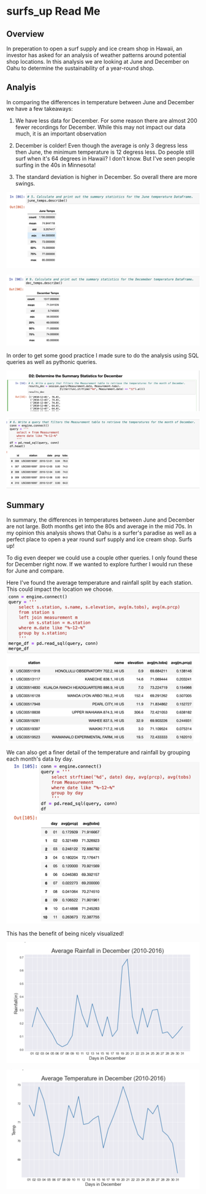 # surfs_up Read Me

## Overview

In preperation to open a surf supply and ice cream shop in Hawaii, an investor has asked for an analysis of weather patterns around potential shop locations. In this analysis we are looking at June and December on Oahu to determine the sustainability of a year-round shop.

## Analyis

In comparing the differences in temperature between June and December we have a few takeaways:

1. We have less data for December. For some reason there are almost 200 fewer recordings for December. While this may not impact our data much, it is an important observation

2. December is colder! Even though the average is only 3 degress less then June, the minimum temperature is 12 degress less. Do people still surf when it's 64 degrees in Hawaii? I don't know. But I've seen people surfing in the 40s in Minnesota!

3. The standard deviation is higher in December. So overall there are more swings. 

![June Stats](https://github.com/Olibabba/surfs_up/blob/main/resources/june_summary_stats.png)

![December Stats](https://github.com/Olibabba/surfs_up/blob/main/resources/dec_summary_stats.png)

In order to get some good practice I made sure to do the analysis using SQL queries as well as pythonic queries.

![Pythonic Query](https://github.com/Olibabba/surfs_up/blob/main/resources/Pythonic_query_dec.png)

![SQL Query](https://github.com/Olibabba/surfs_up/blob/main/resources/SQL_query_dec.png)

## Summary

In summary, the differences in temperatures between June and December are not large. Both months get into the 80s and average in the mid 70s. In my opinion this analysis shows that Oahu is a surfer's paradise as well as a perfect place to open a year round surf supply and ice cream shop. Surfs up!


To dig even deeper we could use a couple other queries. I only found these for December right now. If we wanted to explore further I would run these for June and compare.

Here I've found the average temperature and rainfall split by each station. This could impact the location we choose.
![Stats by Station](https://github.com/Olibabba/surfs_up/blob/main/resources/stats_by_station.png)


We can also get a finer detail of the temperature and rainfall by grouping each month's data by day.
![Stats by Day](https://github.com/Olibabba/surfs_up/blob/main/resources/stats_by_day.png)

This has the benefit of being nicely visualized!

![Avg Daily Rain in December](https://github.com/Olibabba/surfs_up/blob/main/resources/avg_rain_dec.png)

![Avg Daily Temp in December](https://github.com/Olibabba/surfs_up/blob/main/resources/avg_temp_dec.png)